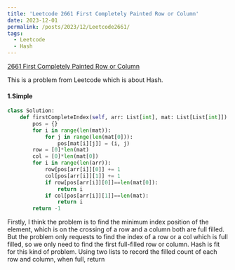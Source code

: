```yaml
---
title: 'Leetcode 2661 First Completely Painted Row or Column'
date: 2023-12-01
permalink: /posts/2023/12/Leetcode2661/
tags:
  - Leetcode
  - Hash
---
```




[2661 First Completely Painted Row or Column](https://leetcode.cn/problems/first-completely-painted-row-or-column/)



This is a problem from Leetcode which is about Hash.

#### 1.Simple

```python
class Solution:
    def firstCompleteIndex(self, arr: List[int], mat: List[List[int]]) -> int:
        pos = {}
        for i in range(len(mat)):
            for j in range(len(mat[0])):
                pos[mat[i][j]] = (i, j)
        row = [0]*len(mat)
        col = [0]*len(mat[0])
        for i in range(len(arr)):
            row[pos[arr[i]][0]] += 1
            col[pos[arr[i]][1]] += 1
            if row[pos[arr[i]][0]]==len(mat[0]):
                return i
            if col[pos[arr[i]][1]]==len(mat):
                return i
        return -1
```

Firstly, I think the problem is to find the minimum index position of the element, which is on the crossing of a row and a column both are full filled. But the problem only requests to find the index of a row or a col which is full filled, so we only need to find the first full-filled row or column. Hash is fit for this kind of problem. Using two lists to record the filled count of each row and column, when full, return 





